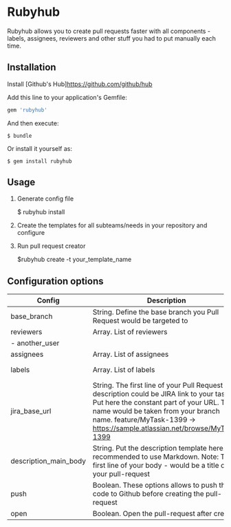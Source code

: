 # Rubyhub

Rubyhub allows you to create pull requests faster with all сomponents - labels, assignees, reviewers and other stuff you had to put manually each time.

## Installation

Install [Github's Hub]https://github.com/github/hub

Add this line to your application's Gemfile:

```ruby
gem 'rubyhub'
```

And then execute:

    $ bundle

Or install it yourself as:

    $ gem install rubyhub

## Usage

1. Generate config file

    $ rubyhub install

2. Create the templates for all subteams/needs in your repository and configure

2. Run pull request creator

    $rubyhub create -t your_template_name

## Configuration options
| Config                | Description                                                                                                                                                                                                                                             | Example                              |   |   |
|-----------------------|---------------------------------------------------------------------------------------------------------------------------------------------------------------------------------------------------------------------------------------------------------|--------------------------------------|---|---|
| base_branch           | String. Define the base branch you Pull Request would be targeted to                                                                                                                                                                                    | develop                              |   |   |
| reviewers             | Array. List of reviewers                                                                                                                                                                                                                                | - some_user
                     - another_user           |   |   |
| assignees             | Array. List of assignees                                                                                                                                                                                                                                | - some_user - another_user           |   |   |
| labels                | Array. List of labels                                                                                                                                                                                                                                   | - needs_review - some_another_label  |   |   |
| jira_base_url         | String. The first line of your Pull Request description could be JIRA link to your task Put here the constant part of your URL. Task name would be taken from your branch name.  feature/MyTask-1399 -> https://sample.atlassian.net/browse/MyTask-1399 | https://sample.atlassian.net/browse/ |   |   |
| description_main_body | String. Put the description template here. We recommended to use Markdown.  Note: The first line of your body - would be a title of your pull-request                                                                                                   | Feature | RGWEB  Great moments!      |   |   |
| push                  | Boolean. These options allows to push the code to Github before creating the pull-request                                                                                                                                                               | true                                 |   |   |
| open                  | Boolean. Open the pull-request after creating                                                                                                                                                                                                           | true                                 |   |   |
